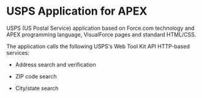 USPS Application for APEX
=========================

USPS (US Postal Service) application based on Force.com technology and APEX programming language, VisualForce pages and standard HTML/CSS.

The application calls the following USPS's Web Tool Kit API HTTP-based services:

* Address search and verification

* ZIP code search

* City/state search
